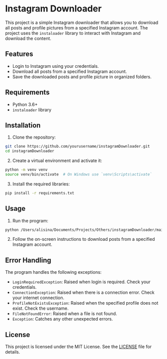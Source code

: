 # Instagram Downloader

This project is a simple Instagram downloader that allows you to download all posts and profile pictures from a specified Instagram account. The project uses the `instaloader` library to interact with Instagram and download the content.

## Features

- Login to Instagram using your credentials.
- Download all posts from a specified Instagram account.
- Save the downloaded posts and profile picture in organized folders.

## Requirements

- Python 3.6+
- `instaloader` library

## Installation

1. Clone the repository:

```sh
git clone https://github.com/yourusername/instagramDownloader.git
cd instagramDownloader
```

2. Create a virtual environment and activate it:

```sh
python -m venv venv
source venv/bin/activate  # On Windows use `venv\Scripts\activate`
```

3. Install the required libraries:

```sh
pip install -r requirements.txt
```

## Usage

1. Run the program:

```sh
python /Users/alisina/Documents/Projects/Others/instagramDownloader/main/program.py
```

2. Follow the on-screen instructions to download posts from a specified Instagram account.

## Error Handling

The program handles the following exceptions:

- `LoginRequiredException`: Raised when login is required. Check your credentials.
- `ConnectionException`: Raised when there is a connection error. Check your internet connection.
- `ProfileNotExistsException`: Raised when the specified profile does not exist. Check the username.
- `FileNotFoundError`: Raised when a file is not found.
- `Exception`: Catches any other unexpected errors.

## License

This project is licensed under the MIT License. See the [LICENSE](LICENSE) file for details.
